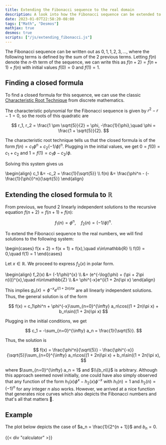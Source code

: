 ```yaml
---
title: Extending the Fibonacci sequence to the real domain
description: A look into how the Fibonacci sequence can be extended to the real domain.
date: 2023-01-07T22:58:20-08:00
tags: ["Math", "Desmos"]
mathjax: true
desmos: true
scripts: ["/js/extending_fibonacci.js"]
---
```


The Fibonacci sequence can be written out as $0, 1, 1, 2, 3,\dots$,
where the following terms is defined by the sum of the 2 previous terms.
Letting $f(n)$ denote the $n$-th term of the sequence,
we can write this as $f(n+2) = f(n+1) + f(n)$ with initial values
$f(0) = 0$ and $f(1) = 1$.

## Finding a closed formula

To find a closed formula for this sequence,
we can use the classic [Characteristic Root Technique](https://discrete.openmathbooks.org/dmoi3/sec_recurrence.html#Hke) from discrete mathematics.

The characteristic polynomial for the Fibonacci sequence is given by
$r^2 - r - 1 = 0$, so the roots of this quadratic are

$$
r_1, r_2 = \frac{1 \pm \sqrt{5}}{2} = \phi, -\frac{1}{\phi},\quad \phi = \frac{1 + \sqrt{5}}{2}.
$$

The characteristic root technique tells us that the closed formula is of the form
$f(n) = c_1 \phi^n + c_2 (-1/\phi)^n$.
Plugging in the initial values, we get $0 = f(0) = c_1 + c_2$
and $1 = f(1) = c_1\phi - c_2/\phi$.

Solving this system gives us

\begin{align}
c_1 &= -c_2 = \frac{1}{\sqrt{5}} \\\\
f(n) &= \frac{\phi^n - (-\frac{1}{\phi})^n}{\sqrt{5}}
\end{align}

## Extending the closed formula to $\mathbb{R}$

From previous, we found 2 linearly independent solutions to the recursive equation $f(n+2) = f(n+1) + f(n)$:

$$
f_1(n) = \phi^{n},\quad f_2(n) = (-1/\phi)^{n}.
$$

To extend the Fibonacci sequence to the real numbers,
we will find solutions to the following system:

\begin{cases}
    f(x + 2) = f(x + 1) + f(x),\quad x\in\mathbb{R} \\\\
    f(0) = 0,\quad f(1) = 1
\end{cases}

Let $x\in\mathbb{R}$. We proceed to express $f_2(x)$ in polar form.

\begin{align}
    f_2(x) &= (-1/\phi)^{x} \\\\
    &= (e^{-\log(\phi) + (\pi + 2\pi n)i})^{x},\quad n\in\mathbb{Z} \\\\
    &= \phi^{-x}e^{i(1 + 2n)\pi x}
\end{align}

This implies $g_n(x) = \phi^{-x}e^{i(1 + 2n)\pi x}$ are all linearly independent solutions.
Thus, the general solution is of the form

$$
f(x) = c_1\phi^n + \phi^{-x}\sum_{n=0}^{\infty} a_n\cos((1 + 2n)\pi x) + b_n\sin((1 + 2n)\pi x)
$$

Plugging in the initial conditions, we get

$$
c_1 = -\sum_{n=0}^{\infty} a_n = \frac{1}{\sqrt{5}}.
$$

Thus, the solution is

$$
f(x) = \frac{\phi^n}{\sqrt{5}} - \frac{\phi^{-x}}{\sqrt{5}}\sum_{n=0}^{\infty} a_n\cos((1 + 2n)\pi x) + b_n\sin((1 + 2n)\pi x),
$$

where $\sum_{n=0}^{\infty} a_n = 1$ and $\\{b_n\\}$ is arbitrary.
Although this approach seemed novel initially,
one could have also simply observed that any function of the form
$h_1(x)\phi^{x} - h_2(x)\phi^{-x}$ with $h_1(n) = 1$ and $h_2(n) = (-1)^n$ for any integer $n$ also works.
However, we arrived at a nice function that generates nice curves
which also depicts the Fibonacci numbers and that's all that matters 🙂.

## Example

The plot below depicts the case of $a_n = \frac{1}{2^{n + 1}}$ and $b_n = 0$.

{{< div "calculator" >}}

